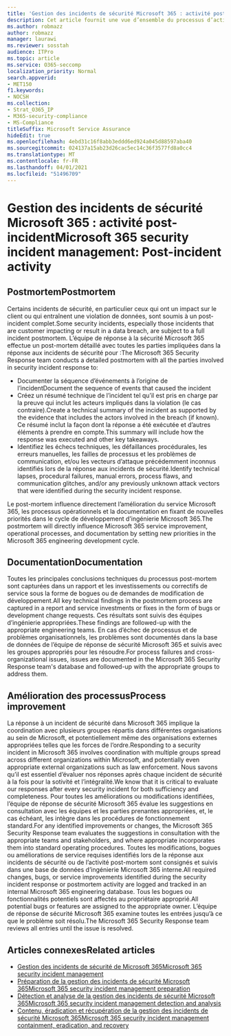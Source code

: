 ```yaml
---
title: 'Gestion des incidents de sécurité Microsoft 365 : activité post-incident'
description: Cet article fournit une vue d’ensemble du processus d’activité post-incident de gestion des incidents de sécurité dans Microsoft 365.
ms.author: robmazz
author: robmazz
manager: laurawi
ms.reviewer: sosstah
audience: ITPro
ms.topic: article
ms.service: O365-seccomp
localization_priority: Normal
search.appverid:
- MET150
f1.keywords:
- NOCSH
ms.collection:
- Strat_O365_IP
- M365-security-compliance
- MS-Compliance
titleSuffix: Microsoft Service Assurance
hideEdit: true
ms.openlocfilehash: 4ebd31c16f8abb3eddd6ed924a045d88597aba40
ms.sourcegitcommit: 024137a15ab23d26cac5ec14c36f3577fd8a0cc4
ms.translationtype: MT
ms.contentlocale: fr-FR
ms.lasthandoff: 04/01/2021
ms.locfileid: "51496709"
---
```

# <a name="microsoft-365-security-incident-management-post-incident-activity"></a><span data-ttu-id="6c641-103">Gestion des incidents de sécurité Microsoft 365 : activité post-incident</span><span class="sxs-lookup"><span data-stu-id="6c641-103">Microsoft 365 security incident management: Post-incident activity</span></span>

## <a name="postmortem"></a><span data-ttu-id="6c641-104">Postmortem</span><span class="sxs-lookup"><span data-stu-id="6c641-104">Postmortem</span></span>

<span data-ttu-id="6c641-105">Certains incidents de sécurité, en particulier ceux qui ont un impact sur le client ou qui entraînent une violation de données, sont soumis à un post-incident complet.</span><span class="sxs-lookup"><span data-stu-id="6c641-105">Some security incidents, especially those incidents that are customer impacting or result in a data breach, are subject to a full incident postmortem.</span></span> <span data-ttu-id="6c641-106">L’équipe de réponse à la sécurité Microsoft 365 effectue un post-mortem détaillé avec toutes les parties impliquées dans la réponse aux incidents de sécurité pour :</span><span class="sxs-lookup"><span data-stu-id="6c641-106">The Microsoft 365 Security Response team conducts a detailed postmortem with all the parties involved in security incident response to:</span></span>

- <span data-ttu-id="6c641-107">Documenter la séquence d’événements à l’origine de l’incident</span><span class="sxs-lookup"><span data-stu-id="6c641-107">Document the sequence of events that caused the incident</span></span>
- <span data-ttu-id="6c641-108">Créez un résumé technique de l’incident tel qu’il est pris en charge par la preuve qui inclut les acteurs impliqués dans la violation (le cas contraire).</span><span class="sxs-lookup"><span data-stu-id="6c641-108">Create a technical summary of the incident as supported by the evidence that includes the actors involved in the breach (if known).</span></span> <span data-ttu-id="6c641-109">Ce résumé inclut la façon dont la réponse a été exécutée et d’autres éléments à prendre en compte.</span><span class="sxs-lookup"><span data-stu-id="6c641-109">This summary will include how the response was executed and other key takeaways.</span></span>
- <span data-ttu-id="6c641-110">Identifiez les échecs techniques, les défaillances procédurales, les erreurs manuelles, les failles de processus et les problèmes de communication, et/ou les vecteurs d’attaque précédemment inconnus identifiés lors de la réponse aux incidents de sécurité.</span><span class="sxs-lookup"><span data-stu-id="6c641-110">Identify technical lapses, procedural failures, manual errors, process flaws, and communication glitches, and/or any previously unknown attack vectors that were identified during the security incident response.</span></span>

<span data-ttu-id="6c641-111">Le post-mortem influence directement l’amélioration du service Microsoft 365, les processus opérationnels et la documentation en fixant de nouvelles priorités dans le cycle de développement d’ingénierie Microsoft 365.</span><span class="sxs-lookup"><span data-stu-id="6c641-111">The postmortem will directly influence Microsoft 365 service improvement, operational processes, and documentation by setting new priorities in the Microsoft 365 engineering development cycle.</span></span>

## <a name="documentation"></a><span data-ttu-id="6c641-112">Documentation</span><span class="sxs-lookup"><span data-stu-id="6c641-112">Documentation</span></span>

<span data-ttu-id="6c641-113">Toutes les principales conclusions techniques du processus post-mortem sont capturées dans un rapport et les investissements ou correctifs de service sous la forme de bogues ou de demandes de modification de développement.</span><span class="sxs-lookup"><span data-stu-id="6c641-113">All key technical findings in the postmortem process are captured in a report and service investments or fixes in the form of bugs or development change requests.</span></span> <span data-ttu-id="6c641-114">Ces résultats sont suivis des équipes d’ingénierie appropriées.</span><span class="sxs-lookup"><span data-stu-id="6c641-114">These findings are followed-up with the appropriate engineering teams.</span></span> <span data-ttu-id="6c641-115">En cas d’échec de processus et de problèmes organisationnels, les problèmes sont documentés dans la base de données de l’équipe de réponse de sécurité Microsoft 365 et suivis avec les groupes appropriés pour les résoudre.</span><span class="sxs-lookup"><span data-stu-id="6c641-115">For process failures and cross-organizational issues, issues are documented in the Microsoft 365 Security Response team's database and followed-up with the appropriate groups to address them.</span></span>

## <a name="process-improvement"></a><span data-ttu-id="6c641-116">Amélioration des processus</span><span class="sxs-lookup"><span data-stu-id="6c641-116">Process improvement</span></span>

<span data-ttu-id="6c641-117">La réponse à un incident de sécurité dans Microsoft 365 implique la coordination avec plusieurs groupes répartis dans différentes organisations au sein de Microsoft, et potentiellement même des organisations externes appropriées telles que les forces de l’ordre.</span><span class="sxs-lookup"><span data-stu-id="6c641-117">Responding to a security incident in Microsoft 365 involves coordination with multiple groups spread across different organizations within Microsoft, and potentially even appropriate external organizations such as law enforcement.</span></span> <span data-ttu-id="6c641-118">Nous savons qu’il est essentiel d’évaluer nos réponses après chaque incident de sécurité à la fois pour la sotivité et l’intégralité.</span><span class="sxs-lookup"><span data-stu-id="6c641-118">We know that it is critical to evaluate our responses after every security incident for both sufficiency and completeness.</span></span> <span data-ttu-id="6c641-119">Pour toutes les améliorations ou modifications identifiées, l’équipe de réponse de sécurité Microsoft 365 évalue les suggestions en consultation avec les équipes et les parties prenantes appropriées, et, le cas échéant, les intègre dans les procédures de fonctionnement standard.</span><span class="sxs-lookup"><span data-stu-id="6c641-119">For any identified improvements or changes, the Microsoft 365 Security Response team evaluates the suggestions in consultation with the appropriate teams and stakeholders, and where appropriate incorporates them into standard operating procedures.</span></span> <span data-ttu-id="6c641-120">Toutes les modifications, bogues ou améliorations de service requises identifiés lors de la réponse aux incidents de sécurité ou de l’activité post-mortem sont consignés et suivis dans une base de données d’ingénierie Microsoft 365 interne.</span><span class="sxs-lookup"><span data-stu-id="6c641-120">All required changes, bugs, or service improvements identified during the security incident response or postmortem activity are logged and tracked in an internal Microsoft 365 engineering database.</span></span> <span data-ttu-id="6c641-121">Tous les bogues ou fonctionnalités potentiels sont affectés au propriétaire approprié.</span><span class="sxs-lookup"><span data-stu-id="6c641-121">All potential bugs or features are assigned to the appropriate owner.</span></span> <span data-ttu-id="6c641-122">L’équipe de réponse de sécurité Microsoft 365 examine toutes les entrées jusqu’à ce que le problème soit résolu.</span><span class="sxs-lookup"><span data-stu-id="6c641-122">The Microsoft 365 Security Response team reviews all entries until the issue is resolved.</span></span>

## <a name="related-articles"></a><span data-ttu-id="6c641-123">Articles connexes</span><span class="sxs-lookup"><span data-stu-id="6c641-123">Related articles</span></span>

- [<span data-ttu-id="6c641-124">Gestion des incidents de sécurité de Microsoft 365</span><span class="sxs-lookup"><span data-stu-id="6c641-124">Microsoft 365 security incident management</span></span>](assurance-security-incident-management.md)
- [<span data-ttu-id="6c641-125">Préparation de la gestion des incidents de sécurité Microsoft 365</span><span class="sxs-lookup"><span data-stu-id="6c641-125">Microsoft 365 security incident management preparation</span></span>](assurance-sim-preparation.md)
- [<span data-ttu-id="6c641-126">Détection et analyse de la gestion des incidents de sécurité Microsoft 365</span><span class="sxs-lookup"><span data-stu-id="6c641-126">Microsoft 365 security incident management detection and analysis</span></span>](assurance-sim-detection-analysis.md)
- [<span data-ttu-id="6c641-127">Contenu, éradication et récupération de la gestion des incidents de sécurité Microsoft 365</span><span class="sxs-lookup"><span data-stu-id="6c641-127">Microsoft 365 security incident management containment, eradication, and recovery</span></span>](assurance-sim-containment-eradication-recovery.md)
